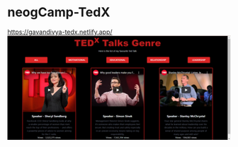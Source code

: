 # neogCamp-TedX
https://gavandivya-tedx.netlify.app/
![tedx](https://github.com/gavandivya/neogCampPortfolio/raw/main/images/tedx.png)

